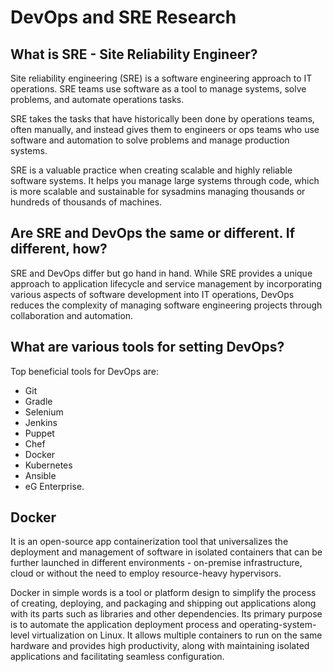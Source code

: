 # DevOps and SRE Research

## What is SRE - Site Reliability Engineer?
Site reliability engineering (SRE) is a software engineering approach to IT operations. SRE teams use software as a tool to manage systems, solve problems, and automate operations tasks.

SRE takes the tasks that have historically been done by operations teams, often manually, and instead gives them to engineers or ops teams who use software and automation to solve problems and manage production systems. 

SRE is a valuable practice when creating scalable and highly reliable software systems. It helps you manage large systems through code, which is more scalable and sustainable for sysadmins managing thousands or hundreds of thousands of machines.

## Are SRE and DevOps the same or different. If different, how?
SRE and DevOps differ but go hand in hand. While SRE provides a unique approach to application lifecycle and service management by incorporating various aspects of software development into IT operations, DevOps reduces the complexity of managing software engineering projects through collaboration and automation.

## What are various tools for setting DevOps?

Top beneficial tools for DevOps are:
- Git
- Gradle
- Selenium
- Jenkins
- Puppet
- Chef
- Docker
- Kubernetes
- Ansible
- eG Enterprise.

## Docker

It is an open-source app containerization tool that universalizes the deployment and management of software in isolated containers that can be further launched in different environments - on-premise infrastructure, cloud or without the need to employ resource-heavy hypervisors.

Docker in simple words is a tool or platform design to simplify the process of creating, deploying, and packaging and shipping out applications along with its parts such as libraries and other dependencies. Its primary purpose is to automate the application deployment process and operating-system-level virtualization on Linux. It allows multiple containers to run on the same hardware and provides high productivity, along with maintaining isolated applications and facilitating seamless configuration.
